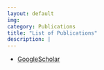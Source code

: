 ```yaml
---
layout: default
img: 
category: Publications
title: "List of Publications"
description: |
---
```


<!---
- [ResearchGate](https://www.researchgate.net/profile/Daniela_Cassol)
-->

- [GoogleScholar](https://scholar.google.com/citations?hl=pt-BR&view_op=list_works&gmla=AJsN-F4UQUWjG7V5a4y8BroWMRUnEqv41mTzuosIVng7Spx0d7hyfK-U1O9NHYEJziQpj2C-t_7DpvcPMxiQtzx9L9lX5j_5H8tlrhrUykCf4j9CuzA9dv0&user=gNOcE4AAAAAJ=en)

<!---
- [Complete list of publications](img/publication.pdf)
-->
